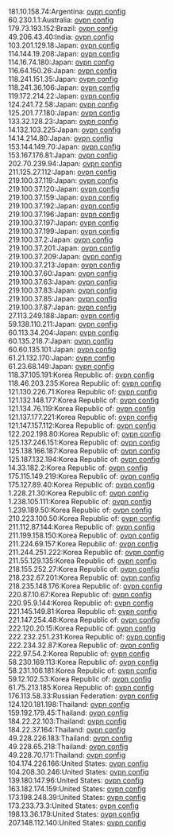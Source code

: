 181.10.158.74:Argentina: [ovpn config](vpn/181_10_158_74.ovpn)  
60.230.1.1:Australia: [ovpn config](vpn/60_230_1_1.ovpn)  
179.73.193.152:Brazil: [ovpn config](vpn/179_73_193_152.ovpn)  
49.206.43.40:India: [ovpn config](vpn/49_206_43_40.ovpn)  
103.201.129.18:Japan: [ovpn config](vpn/103_201_129_18.ovpn)  
114.144.19.208:Japan: [ovpn config](vpn/114_144_19_208.ovpn)  
114.16.74.180:Japan: [ovpn config](vpn/114_16_74_180.ovpn)  
116.64.150.26:Japan: [ovpn config](vpn/116_64_150_26.ovpn)  
118.241.151.35:Japan: [ovpn config](vpn/118_241_151_35.ovpn)  
118.241.36.106:Japan: [ovpn config](vpn/118_241_36_106.ovpn)  
119.172.214.22:Japan: [ovpn config](vpn/119_172_214_22.ovpn)  
124.241.72.58:Japan: [ovpn config](vpn/124_241_72_58.ovpn)  
125.201.77.180:Japan: [ovpn config](vpn/125_201_77_180.ovpn)  
133.32.128.23:Japan: [ovpn config](vpn/133_32_128_23.ovpn)  
14.132.103.225:Japan: [ovpn config](vpn/14_132_103_225.ovpn)  
14.14.214.80:Japan: [ovpn config](vpn/14_14_214_80.ovpn)  
153.144.149.70:Japan: [ovpn config](vpn/153_144_149_70.ovpn)  
153.167.176.81:Japan: [ovpn config](vpn/153_167_176_81.ovpn)  
202.70.239.94:Japan: [ovpn config](vpn/202_70_239_94.ovpn)  
211.125.27.112:Japan: [ovpn config](vpn/211_125_27_112.ovpn)  
219.100.37.119:Japan: [ovpn config](vpn/219_100_37_119.ovpn)  
219.100.37.120:Japan: [ovpn config](vpn/219_100_37_120.ovpn)  
219.100.37.159:Japan: [ovpn config](vpn/219_100_37_159.ovpn)  
219.100.37.192:Japan: [ovpn config](vpn/219_100_37_192.ovpn)  
219.100.37.196:Japan: [ovpn config](vpn/219_100_37_196.ovpn)  
219.100.37.197:Japan: [ovpn config](vpn/219_100_37_197.ovpn)  
219.100.37.199:Japan: [ovpn config](vpn/219_100_37_199.ovpn)  
219.100.37.2:Japan: [ovpn config](vpn/219_100_37_2.ovpn)  
219.100.37.201:Japan: [ovpn config](vpn/219_100_37_201.ovpn)  
219.100.37.209:Japan: [ovpn config](vpn/219_100_37_209.ovpn)  
219.100.37.213:Japan: [ovpn config](vpn/219_100_37_213.ovpn)  
219.100.37.60:Japan: [ovpn config](vpn/219_100_37_60.ovpn)  
219.100.37.63:Japan: [ovpn config](vpn/219_100_37_63.ovpn)  
219.100.37.83:Japan: [ovpn config](vpn/219_100_37_83.ovpn)  
219.100.37.85:Japan: [ovpn config](vpn/219_100_37_85.ovpn)  
219.100.37.87:Japan: [ovpn config](vpn/219_100_37_87.ovpn)  
27.113.249.188:Japan: [ovpn config](vpn/27_113_249_188.ovpn)  
59.138.110.211:Japan: [ovpn config](vpn/59_138_110_211.ovpn)  
60.113.34.204:Japan: [ovpn config](vpn/60_113_34_204.ovpn)  
60.135.218.7:Japan: [ovpn config](vpn/60_135_218_7.ovpn)  
60.60.135.101:Japan: [ovpn config](vpn/60_60_135_101.ovpn)  
61.21.132.170:Japan: [ovpn config](vpn/61_21_132_170.ovpn)  
61.23.68.149:Japan: [ovpn config](vpn/61_23_68_149.ovpn)  
118.37.105.191:Korea Republic of: [ovpn config](vpn/118_37_105_191.ovpn)  
118.46.203.235:Korea Republic of: [ovpn config](vpn/118_46_203_235.ovpn)  
121.130.226.71:Korea Republic of: [ovpn config](vpn/121_130_226_71.ovpn)  
121.132.148.177:Korea Republic of: [ovpn config](vpn/121_132_148_177.ovpn)  
121.134.76.119:Korea Republic of: [ovpn config](vpn/121_134_76_119.ovpn)  
121.137.177.221:Korea Republic of: [ovpn config](vpn/121_137_177_221.ovpn)  
121.147.157.112:Korea Republic of: [ovpn config](vpn/121_147_157_112.ovpn)  
122.202.198.80:Korea Republic of: [ovpn config](vpn/122_202_198_80.ovpn)  
125.137.246.151:Korea Republic of: [ovpn config](vpn/125_137_246_151.ovpn)  
125.138.166.187:Korea Republic of: [ovpn config](vpn/125_138_166_187.ovpn)  
125.187.132.194:Korea Republic of: [ovpn config](vpn/125_187_132_194.ovpn)  
14.33.182.2:Korea Republic of: [ovpn config](vpn/14_33_182_2.ovpn)  
175.115.149.219:Korea Republic of: [ovpn config](vpn/175_115_149_219.ovpn)  
175.127.89.40:Korea Republic of: [ovpn config](vpn/175_127_89_40.ovpn)  
1.228.21.30:Korea Republic of: [ovpn config](vpn/1_228_21_30.ovpn)  
1.238.105.111:Korea Republic of: [ovpn config](vpn/1_238_105_111.ovpn)  
1.239.189.50:Korea Republic of: [ovpn config](vpn/1_239_189_50.ovpn)  
210.223.100.50:Korea Republic of: [ovpn config](vpn/210_223_100_50.ovpn)  
211.112.87.144:Korea Republic of: [ovpn config](vpn/211_112_87_144.ovpn)  
211.199.158.150:Korea Republic of: [ovpn config](vpn/211_199_158_150.ovpn)  
211.224.69.157:Korea Republic of: [ovpn config](vpn/211_224_69_157.ovpn)  
211.244.251.222:Korea Republic of: [ovpn config](vpn/211_244_251_222.ovpn)  
211.55.129.135:Korea Republic of: [ovpn config](vpn/211_55_129_135.ovpn)  
218.155.252.27:Korea Republic of: [ovpn config](vpn/218_155_252_27.ovpn)  
218.232.67.201:Korea Republic of: [ovpn config](vpn/218_232_67_201.ovpn)  
218.235.148.176:Korea Republic of: [ovpn config](vpn/218_235_148_176.ovpn)  
220.87.10.67:Korea Republic of: [ovpn config](vpn/220_87_10_67.ovpn)  
220.95.9.144:Korea Republic of: [ovpn config](vpn/220_95_9_144.ovpn)  
221.145.149.81:Korea Republic of: [ovpn config](vpn/221_145_149_81.ovpn)  
221.147.254.48:Korea Republic of: [ovpn config](vpn/221_147_254_48.ovpn)  
222.120.20.15:Korea Republic of: [ovpn config](vpn/222_120_20_15.ovpn)  
222.232.251.231:Korea Republic of: [ovpn config](vpn/222_232_251_231.ovpn)  
222.234.32.87:Korea Republic of: [ovpn config](vpn/222_234_32_87.ovpn)  
222.97.54.2:Korea Republic of: [ovpn config](vpn/222_97_54_2.ovpn)  
58.230.169.113:Korea Republic of: [ovpn config](vpn/58_230_169_113.ovpn)  
58.231.106.181:Korea Republic of: [ovpn config](vpn/58_231_106_181.ovpn)  
59.12.102.53:Korea Republic of: [ovpn config](vpn/59_12_102_53.ovpn)  
61.75.213.185:Korea Republic of: [ovpn config](vpn/61_75_213_185.ovpn)  
176.113.58.33:Russian Federation: [ovpn config](vpn/176_113_58_33.ovpn)  
124.120.181.198:Thailand: [ovpn config](vpn/124_120_181_198.ovpn)  
159.192.179.45:Thailand: [ovpn config](vpn/159_192_179_45.ovpn)  
184.22.22.103:Thailand: [ovpn config](vpn/184_22_22_103.ovpn)  
184.22.37.164:Thailand: [ovpn config](vpn/184_22_37_164.ovpn)  
49.228.226.183:Thailand: [ovpn config](vpn/49_228_226_183.ovpn)  
49.228.65.218:Thailand: [ovpn config](vpn/49_228_65_218.ovpn)  
49.228.70.171:Thailand: [ovpn config](vpn/49_228_70_171.ovpn)  
104.174.226.166:United States: [ovpn config](vpn/104_174_226_166.ovpn)  
104.208.30.246:United States: [ovpn config](vpn/104_208_30_246.ovpn)  
139.180.147.96:United States: [ovpn config](vpn/139_180_147_96.ovpn)  
163.182.174.159:United States: [ovpn config](vpn/163_182_174_159.ovpn)  
173.198.248.39:United States: [ovpn config](vpn/173_198_248_39.ovpn)  
173.233.73.3:United States: [ovpn config](vpn/173_233_73_3.ovpn)  
198.13.36.179:United States: [ovpn config](vpn/198_13_36_179.ovpn)  
207.148.112.140:United States: [ovpn config](vpn/207_148_112_140.ovpn)  
